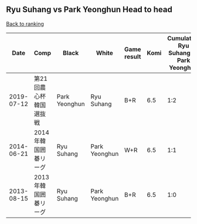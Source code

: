 ## Ryu Suhang vs Park Yeonghun Head to head

[Back to ranking](../../index.md)




| **Date** | **Comp** | **Black** | **White** | **Game result** | **Komi** | **Cumulative Ryu Suhang vs Park Yeonghun** | **Ryu Suhang streak** | **Park Yeonghun streak** | 
| --- | --- | --- | --- | --- | --- | --- | --- | --- |
| 2019-07-12 | 第21回農心杯韓国選抜戦 | Park Yeonghun | Ryu Suhang | B+R | 6.5 | 1:2 | 0 | 2 | 
| 2014-06-21 | 2014年韓国囲碁リーグ | Ryu Suhang | Park Yeonghun | W+R | 6.5 | 1:1 | 0 | 1 | 
| 2013-08-15 | 2013年韓国囲碁リーグ | Ryu Suhang | Park Yeonghun | B+R | 6.5 | 1:0 | 1 | 0 |




